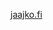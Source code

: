 <!-- [![Better Uptime Badge](https://betteruptime.com/status-badges/v1/monitor/crjt.svg)](https://status.jaajko.eu)<br> -->
<a href="https://jaajko.fi">jaajko.fi</a>
